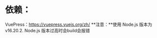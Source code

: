# 依赖：

VuePress：https://vuepress.vuejs.org/zh/
**注意：**使用 Node.js 版本为 v16.20.2. Node.js 版本过高时会build会报错